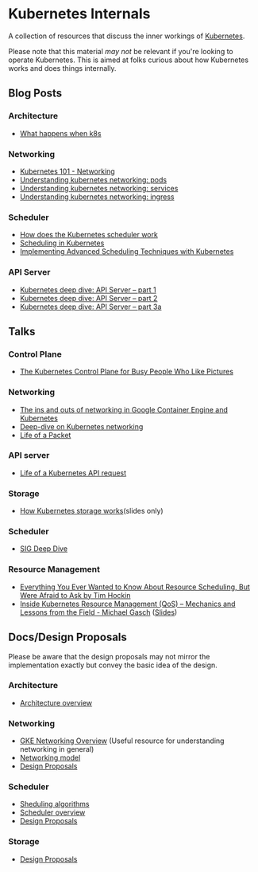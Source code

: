 # Kubernetes Internals
A collection of resources that discuss the inner workings of [Kubernetes](https://kubernetes.io/).

Please note that this material _may not_ be relevant if you're looking to operate Kubernetes. This is aimed at folks curious about how Kubernetes works and does things internally.

## Blog Posts

### Architecture
- [What happens when k8s](https://github.com/jamiehannaford/what-happens-when-k8s)

### Networking
- [Kubernetes 101 - Networking](http://www.dasblinkenlichten.com/kubernetes-101-networking/)
- [Understanding kubernetes networking: pods](https://medium.com/google-cloud/understanding-kubernetes-networking-pods-7117dd28727)
- [Understanding kubernetes networking: services](https://medium.com/google-cloud/understanding-kubernetes-networking-services-f0cb48e4cc82)
- [Understanding kubernetes networking: ingress](https://medium.com/google-cloud/understanding-kubernetes-networking-ingress-1bc341c84078)

### Scheduler
- [How does the Kubernetes scheduler work](https://jvns.ca/blog/2017/07/27/how-does-the-kubernetes-scheduler-work/)
- [Scheduling in Kubernetes](http://alexandrutopliceanu.ro/post/scheduling-in-kubernetes/)
- [Implementing Advanced Scheduling Techniques with Kubernetes](https://thenewstack.io/implementing-advanced-scheduling-techniques-with-kubernetes/)

### API Server
- [Kubernetes deep dive: API Server – part 1](https://blog.openshift.com/kubernetes-deep-dive-api-server-part-1/)
- [Kubernetes deep dive: API Server – part 2](https://blog.openshift.com/kubernetes-deep-dive-api-server-part-2/)
- [Kubernetes deep dive: API Server – part 3a](https://blog.openshift.com/kubernetes-deep-dive-api-server-part-3a/)

## Talks

### Control Plane
- [
The Kubernetes Control Plane for Busy People Who Like Pictures](https://www.youtube.com/watch?v=zCXiXKMqnuE)

### Networking
- [The ins and outs of networking in Google Container Engine and Kubernetes](https://www.youtube.com/watch?v=y2bhV81MfKQ)
- [Deep-dive on Kubernetes networking](https://skillsmatter.com/skillscasts/10466-deep-dive-on-kubernetes-networking)
- [Life of a Packet](https://www.youtube.com/watch?v=0Omvgd7Hg1I)

### API server
- [Life of a Kubernetes API request](https://www.youtube.com/watch?v=ryeINNfVOi8)

### Storage
- [How Kubernetes storage works](https://docs.google.com/presentation/d/1Yl5JKifcncn0gSZf3e1dWspd8iFaWObLm9LxCaXZJIk/edit?usp=sharing)(slides only)

### Scheduler
- [SIG Deep Dive](https://www.youtube.com/watch?v=_fja_lLFpfc)

### Resource Management
- [Everything You Ever Wanted to Know About Resource Scheduling, But Were Afraid to Ask by Tim Hockin](https://www.youtube.com/watch?v=nWGkvrIPqJ4)
- [Inside Kubernetes Resource Management (QoS) – Mechanics and Lessons from the Field - Michael Gasch](https://www.youtube.com/watch?v=8-apJyr2gi0) ([Slides](https://schd.ws/hosted_files/kccnceu18/33/Inside%20Kubernetes%20QoS%20M.%20Gasch%20KubeCon%20EU%20FINAL.pdf))

## Docs/Design Proposals
Please be aware that the design proposals may not mirror the implementation exactly but convey the basic idea of the design.

### Architecture
- [Architecture overview](https://github.com/kubernetes/community/blob/master/contributors/design-proposals/architecture/architecture.md)

### Networking
- [GKE Networking Overview](https://cloud.google.com/kubernetes-engine/docs/concepts/network-overview)
(Useful resource for understanding networking in general)
- [Networking model](https://git.k8s.io/community/contributors/design-proposals/network/networking.md)
- [Design Proposals](https://github.com/kubernetes/community/tree/master/contributors/design-proposals/network)

### Scheduler
- [Sheduling algorithms](https://github.com/kubernetes/community/blob/master/contributors/devel/sig-scheduling/scheduler_algorithm.md)
- [Scheduler overview](https://github.com/kubernetes/community/blob/master/contributors/devel/sig-scheduling/scheduler.md)
- [Design Proposals](https://github.com/kubernetes/community/tree/master/contributors/design-proposals/scheduling)

### Storage
- [Design Proposals](https://github.com/kubernetes/community/tree/master/contributors/design-proposals/storage)
